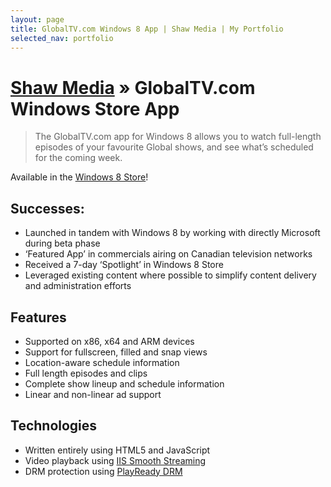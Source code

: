 ```yaml
---
layout: page
title: GlobalTV.com Windows 8 App | Shaw Media | My Portfolio
selected_nav: portfolio
---
```


# [Shaw Media](/portfolio/shaw-media/) &raquo; GlobalTV.com Windows Store App

> The GlobalTV.com app for Windows 8 allows you to watch full-length episodes of your favourite Global shows, and see what’s scheduled for the coming week.

Available in the [Windows 8 Store](http://apps.microsoft.com/windows/en-ca/app/globaltv-com/6fa3886a-9a36-405d-8b12-2f9b845297d0)!

## Successes:

* Launched in tandem with Windows 8 by working with directly Microsoft during beta phase
* ‘Featured App’ in commercials airing on Canadian television networks
* Received a 7-day ‘Spotlight’ in Windows 8 Store
* Leveraged existing content where possible to simplify content delivery and administration efforts

## Features

* Supported on x86, x64 and ARM devices
* Support for fullscreen, filled and snap views
* Location-aware schedule information
* Full length episodes and clips
* Complete show lineup and schedule information
* Linear and non-linear ad support

## Technologies

* Written entirely using HTML5 and JavaScript
* Video playback using [IIS Smooth Streaming](https://www.google.ca/url?sa=t&rct=j&q=&esrc=s&source=web&cd=1&cad=rja&ved=0CCwQFjAA&url=http%3A%2F%2Fwww.iis.net%2Fdownloads%2Fmicrosoft%2Fsmooth-streaming&ei=qHbhUYbWNsfyyAHzn4CADg&usg=AFQjCNGMihdk1M6o6nycACGuypKEw5HPbQ&sig2=RMZPiWF6KsnkvJyZurn7Fg&bvm=bv.48705608,d.aWc)
* DRM protection using [PlayReady DRM](http://www.microsoft.com/playready/)